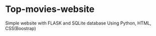 # Top-movies-website
Simple website with FLASK and SQLite database 
Using Python, HTML, CSS(Boostrap)
